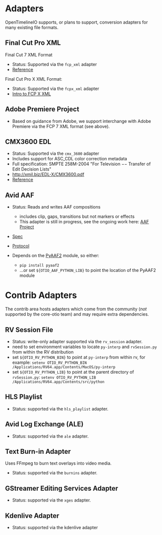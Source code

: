 # Adapters

OpenTimelineIO supports, or plans to support, conversion adapters for many
existing file formats.

## Final Cut Pro XML

Final Cut 7 XML Format
- Status: Supported via the `fcp_xml` adapter
- [Reference](https://developer.apple.com/library/archive/documentation/AppleApplications/Reference/FinalCutPro_XML/AboutThisDoc/AboutThisDoc.html#//apple_ref/doc/uid/TP30001152-TPXREF101)

Final Cut Pro X XML Format:
- Status: Supported via the `fcpx_xml` adapter
- [Intro to FCP X XML](https://developer.apple.com/library/mac/documentation/FinalCutProX/Reference/FinalCutProXXMLFormat/Introduction/Introduction.html)

## Adobe Premiere Project

- Based on guidance from Adobe, we support interchange with Adobe Premiere via
    the FCP 7 XML format (see above).

## CMX3600 EDL

- Status: Supported via the `cmx_3600` adapter
- Includes support for ASC_CDL color correction metadata
- Full specification: SMPTE 258M-2004 "For Television −− Transfer of Edit Decision Lists"
- http://xmil.biz/EDL-X/CMX3600.pdf
- [Reference](https://prohelp.apple.com/finalcutpro_help-r01/English/en/finalcutpro/usermanual/chapter_96_section_0.html)

## Avid AAF

- Status: Reads and writes AAF compositions
  - includes clip, gaps, transitions but not markers or effects
  - This adapter is still in progress, see the ongoing work here: [AAF Project](https://github.com/AcademySoftwareFoundation/OpenTimelineIO/projects/1)
- [Spec](https://static.amwa.tv/ms-01-aaf-object-spec.pdf)
- [Protocol](https://static.amwa.tv/as-01-aaf-edit-protocol-spec.pdf)

- Depends on the [PyAAF2](https://github.com/markreidvfx/pyaaf2) module, so either:
    - `pip install pyaaf2`
    - ...or set `${OTIO_AAF_PYTHON_LIB}` to point the location of the PyAAF2 module

# Contrib Adapters

The contrib area hosts adapters which come from the community (_not_ supported
    by the core-otio team) and may require extra dependencies.

## RV Session File

- Status: write-only adapter supported via the `rv_session` adapter.
- need to set environment variables to locate `py-interp` and `rvSession.py`
    from within the RV distribution
- set `${OTIO_RV_PYTHON_BIN}` to point at `py-interp` from within rv, for
    example:
    `setenv OTIO_RV_PYTHON_BIN /Applications/RV64.app/Contents/MacOS/py-interp`
- set `${OTIO_RV_PYTHON_LIB}` to point at the parent directory of `rvSession.py`:
    `setenv OTIO_RV_PYTHON_LIB /Applications/RV64.app/Contents/src/python`

## HLS Playlist

- Status: supported via the `hls_playlist` adapter.

## Avid Log Exchange (ALE)

- Status: supported via the `ale` adapter.

## Text Burn-in Adapter

Uses FFmpeg to burn text overlays into video media.

- Status: supported via the `burnins` adapter.

## GStreamer Editing Services Adapter

- Status: supported via the `xges` adapter.

## Kdenlive Adapter

- Status: supported via the kdenlive adapter
